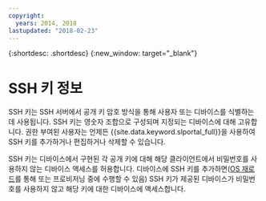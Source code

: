 ```yaml
---
copyright:
  years: 2014, 2018
lastupdated: "2018-02-23"
---
```


{:shortdesc: .shortdesc}
{:new_window: target="_blank"}

# SSH 키 정보 

SSH 키는 SSH 서버에서 공개 키 암호 방식을 통해 사용자 또는 디바이스를 식별하는 데 사용됩니다. SSH 키는 영숫자 조합으로 구성되며 지정되는 디바이스에 대해 고유합니다. 권한 부여된 사용자는 언제든 {{site.data.keyword.slportal_full}}을 사용하여 SSH 키를 추가하거나 편집하거나 삭제할 수 있습니다.

SSH 키는 디바이스에서 구현된 각 공개 키에 대해 해당 클라이언트에서 비밀번호를 사용하지 않는 디바이스 액세스를 허용합니다. 디바이스에 SSH 키를 추가하면([OS 재로드](../software/vsi_reload_os.html)를 통해 또는 프로비저닝 중에 수행할 수 있음) SSH 키가 제공된 디바이스가 비밀번호를 사용하지 않고 해당 키에 대한 디바이스에 액세스합니다.
